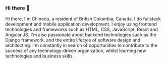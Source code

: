 ### Hi there 👋

Hi there, I'm Chinedu, a resident of British Columbia, Canada. I do fullstack development and mobile application development. I enjoy using frontend technologies and frameworks such as HTML, CSS, JavaScript, React and Angular JS. I'm also passionate about backend technologies such as the Django framework, and the entire lifecyle of software design and architecting. I'm constantly in search of opportunities to contribute to the success of any technology-driven organization, whilst learning new technologies and business skills.
